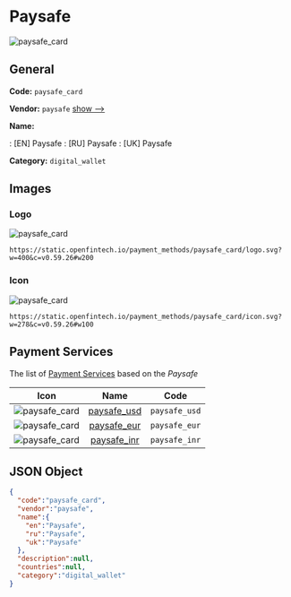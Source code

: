 
# Paysafe 
![paysafe_card](https://static.openfintech.io/payment_methods/paysafe_card/logo.svg?w=400&c=v0.59.26#w200)  

## General 
**Code:** `paysafe_card` 
 
**Vendor:** `paysafe` [show -->](/vendors/paysafe/) 
 
**Name:** 
 
:	[EN] Paysafe 
:	[RU] Paysafe 
:	[UK] Paysafe 
 
**Category:** `digital_wallet` 
 

## Images 

### Logo 
![paysafe_card](https://static.openfintech.io/payment_methods/paysafe_card/logo.svg?w=400&c=v0.59.26#w200)  

```
https://static.openfintech.io/payment_methods/paysafe_card/logo.svg?w=400&c=v0.59.26#w200
```  

### Icon 
![paysafe_card](https://static.openfintech.io/payment_methods/paysafe_card/icon.svg?w=278&c=v0.59.26#w100)  

```
https://static.openfintech.io/payment_methods/paysafe_card/icon.svg?w=278&c=v0.59.26#w100
```  

## Payment Services 
 
The list of [Payment Services](/payment-services/) based on the _Paysafe_ 

|Icon|Name|Code| 
|:---:|:---:|:---:| 
|![paysafe_card](https://static.openfintech.io/payment_methods/paysafe_card/icon.svg?w=278&c=v0.59.26#w100) |[paysafe_usd](/payment-services/paysafe_usd/)|`paysafe_usd`| 
|![paysafe_card](https://static.openfintech.io/payment_methods/paysafe_card/icon.svg?w=278&c=v0.59.26#w100) |[paysafe_eur](/payment-services/paysafe_eur/)|`paysafe_eur`| 
|![paysafe_card](https://static.openfintech.io/payment_methods/paysafe_card/icon.svg?w=278&c=v0.59.26#w100) |[paysafe_inr](/payment-services/paysafe_inr/)|`paysafe_inr`| 
 

## JSON Object 

```json
{
  "code":"paysafe_card",
  "vendor":"paysafe",
  "name":{
    "en":"Paysafe",
    "ru":"Paysafe",
    "uk":"Paysafe"
  },
  "description":null,
  "countries":null,
  "category":"digital_wallet"
}
```  
